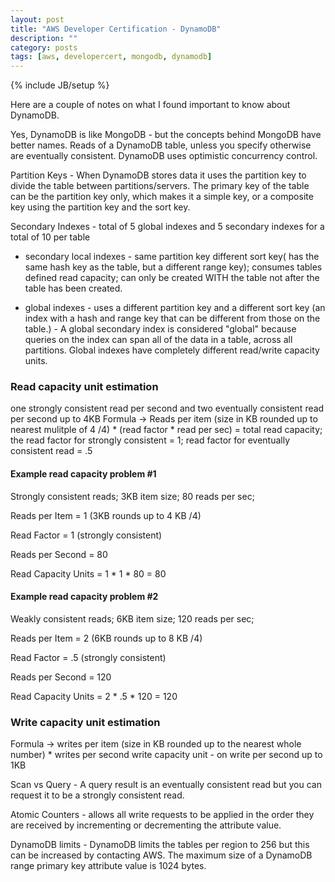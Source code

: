 ```yaml
---
layout: post
title: "AWS Developer Certification - DynamoDB"
description: ""
category: posts
tags: [aws, developercert, mongodb, dynamodb]
---
```

{% include JB/setup %}

Here are a couple of notes on what I found important to know about DynamoDB.

Yes, DynamoDB is like MongoDB - but the concepts behind MongoDB have better names. Reads of a DynamoDB table, unless you specify otherwise are eventually consistent. DynamoDB uses optimistic concurrency control.

Partition Keys - When DynamoDB stores data it uses the partition key to divide the table between partitions/servers. The primary key of the table can be the partition key only, which makes it a simple key, or a composite key using the partition key and the sort key. 

Secondary Indexes - total of 5 global indexes and 5 secondary indexes for a total of 10 per table

* secondary local indexes - same partition key different sort key( has the same hash key as the table, but a different range key); consumes tables defined read capacity; can only be created WITH the table not after the table has been created.

* global indexes - uses a different partition key and a different sort key (an index with a hash and range key that can be different from those on the table.) - A global secondary index is considered "global" because queries on the index can span all of the data in a table, across all partitions. Global indexes have completely different read/write capacity units.

### Read capacity unit estimation 
one strongly consistent read per second and two eventually consistent read per second up to 4KB
Formula -> Reads per item (size in KB rounded up to nearest mulitple of 4 /4) * (read factor * read per sec) = total read capacity; the read factor for strongly consistent = 1; read factor for eventually consistent read = .5

#### Example read capacity problem #1

Strongly consistent reads; 3KB item size; 80 reads per sec;

Reads per Item = 1 (3KB rounds up to 4 KB /4)

Read Factor = 1 (strongly consistent)

Reads per Second = 80

Read Capacity Units = 1 * 1 * 80 = 80

#### Example read capacity problem #2

Weakly consistent reads; 6KB item size; 120 reads per sec;

Reads per Item = 2 (6KB rounds up to 8 KB /4)

Read Factor = .5 (strongly consistent)

Reads per Second = 120

Read Capacity Units = 2 * .5 * 120 = 120

### Write capacity unit estimation
Formula -> writes per item (size in KB rounded up to the nearest whole number) * writes per second
write capacity unit - on write per second up to 1KB

Scan vs Query - A query result is an eventually consistent read but you can request it to be a strongly consistent read.

Atomic Counters - allows all write requests to be applied in the order they are received by incrementing or decrementing the attribute value.

DynamoDB limits - DynamoDB limits the tables per region to 256 but this can be increased by contacting AWS. The maximum size of a DynamoDB range primary key attribute value is 1024 bytes.




